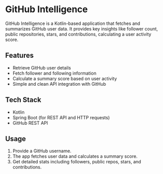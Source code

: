 # GitHub Intelligence

GitHub Intelligence is a Kotlin-based application that fetches and summarizes GitHub user data. It provides key insights like follower count, public repositories, stars, and contributions, calculating a user activity score.

## Features

- Retrieve GitHub user details
- Fetch follower and following information
- Calculate a summary score based on user activity
- Simple and clean API integration with GitHub

## Tech Stack

- Kotlin
- Spring Boot (for REST API and HTTP requests)
- GitHub REST API

## Usage

1. Provide a GitHub username.
2. The app fetches user data and calculates a summary score.
3. Get detailed stats including followers, public repos, stars, and contributions.
